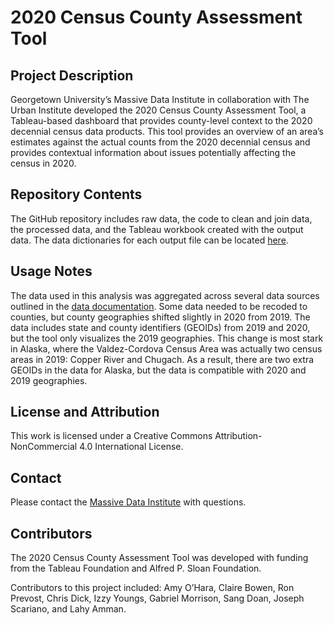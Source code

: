 # 2020 Census County Assessment Tool

## Project Description
Georgetown University’s Massive Data Institute in collaboration with The Urban Institute developed the 2020 Census County Assessment Tool, a Tableau-based dashboard that provides county-level context to the 2020 decennial census data products. This tool provides an overview of an area’s estimates against the actual counts from the 2020 decennial census and provides contextual information about issues potentially affecting the census in 2020.

## Repository Contents
The GitHub repository includes raw data, the code to clean and join data, the processed data, and the Tableau workbook created with the output data. The data dictionaries for each output file can be located [here]().

## Usage Notes
The data used in this analysis was aggregated across several data sources outlined in the [data documentation](). Some data needed to be recoded to counties, but county geographies shifted slightly in 2020 from 2019. The data includes state and county identifiers (GEOIDs) from 2019 and 2020, but the tool only visualizes the 2019 geographies. This change is most stark in Alaska, where the Valdez-Cordova Census Area was actually two census areas in 2019: Copper River and Chugach. As a result, there are two extra GEOIDs in the data for Alaska, but the data is compatible with 2020 and 2019 geographies.

## License and Attribution
This work is licensed under a Creative Commons Attribution-NonCommercial 4.0 International License.

## Contact
Please contact the [Massive Data Institute](mailto:mdiresearch@georgetown.edu) with questions.

## Contributors
The 2020 Census County Assessment Tool was developed with funding from the Tableau Foundation and Alfred P. Sloan Foundation.

Contributors to this project included: Amy O’Hara, Claire Bowen, Ron Prevost, Chris Dick, Izzy Youngs, Gabriel Morrison, Sang Doan, Joseph Scariano, and Lahy Amman.
